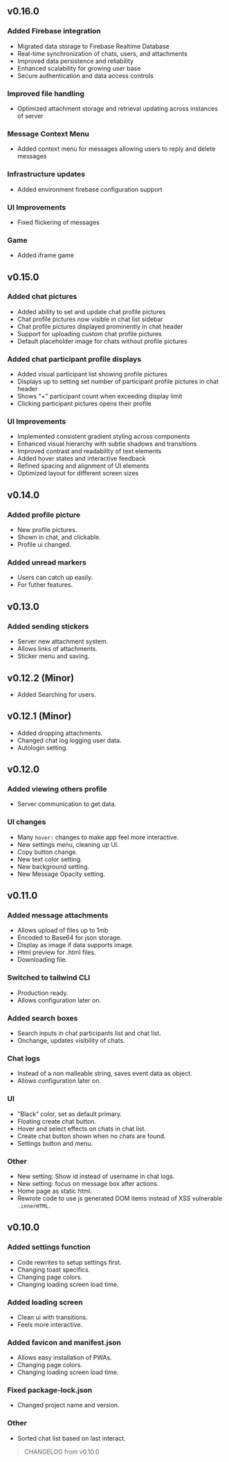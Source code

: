 ## v0.16.0

### Added Firebase integration

- Migrated data storage to Firebase Realtime Database
- Real-time synchronization of chats, users, and attachments
- Improved data persistence and reliability
- Enhanced scalability for growing user base
- Secure authentication and data access controls

### Improved file handling

- Optimized attachment storage and retrieval updating across instances of server

### Message Context Menu

- Added context menu for messages allowing users to reply and delete messages

### Infrastructure updates

- Added environment firebase configuration support

### UI Improvements

- Fixed flickering of messages

### Game

- Added iframe game

## v0.15.0

### Added chat pictures

- Added ability to set and update chat profile pictures
- Chat profile pictures now visible in chat list sidebar
- Chat profile pictures displayed prominently in chat header
- Support for uploading custom chat profile pictures
- Default placeholder image for chats without profile pictures

### Added chat participant profile displays

- Added visual participant list showing profile pictures
- Displays up to setting set number of participant profile pictures in chat
  header
- Shows "+" participant count when exceeding display limit
- Clicking participant pictures opens their profile

### UI Improvements

- Implemented consistent gradient styling across components
- Enhanced visual hierarchy with subtle shadows and transitions
- Improved contrast and readability of text elements
- Added hover states and interactive feedback
- Refined spacing and alignment of UI elements
- Optimized layout for different screen sizes

## v0.14.0

### Added profile picture

- New profile pictures.
- Shown in chat, and clickable.
- Profile ui changed.

### Added unread markers

- Users can catch up easily.
- For futher features.

## v0.13.0

### Added sending stickers

- Server new attachment system.
- Allows links of attachments.
- Sticker menu and saving.

## v0.12.2 (Minor)

- Added Searching for users.

## v0.12.1 (Minor)

- Added dropping attachments.
- Changed chat log logging user data.
- Autologin setting.

## v0.12.0

### Added viewing others profile

- Server communication to get data.

### UI changes

- Many `hover:` changes to make app feel more interactive.
- New settings menu, cleaning up UI.
- Copy button change.
- New text color setting.
- New background setting.
- New Message Opacity setting.

## v0.11.0

### Added message attachments

- Allows upload of files up to 1mb
- Encoded to Base64 for json storage.
- Display as image if data supports image.
- Html preview for .html files.
- Downloading file.

### Switched to tailwind CLI

- Production ready.
- Allows configuration later on.

### Added search boxes

- Search inputs in chat participants list and chat list.
- Onchange, updates visibility of chats.

### Chat logs

- Instead of a non malleable string, saves event data as object.
- Allows configuration later on.

### UI

- "Black" color, set as default primary.
- Floating create chat button.
- Hover and select effects on chats in chat list.
- Create chat button shown when no chats are found.
- Settings button and menu.

### Other

- New setting: Show id instead of username in chat logs.
- New setting: focus on message box after actions.
- Home page as static html.
- Rewrote code to use js generated DOM items instead of XSS vulnerable
  `.innerHTML`.

## v0.10.0

### Added settings function

- Code rewrites to setup settings first.
- Changing toast specifics.
- Changing page colors.
- Changing loading screen load time.

### Added loading screen

- Clean ui with transitions.
- Feels more interactive.

### Added favicon and manifest.json

- Allows easy installation of PWAs.
- Changing page colors.
- Changing loading screen load time.

### Fixed package-lock.json

- Changed project name and version.

### Other

- Sorted chat list based on last interact.

> CHANGELOG from v0.10.0

